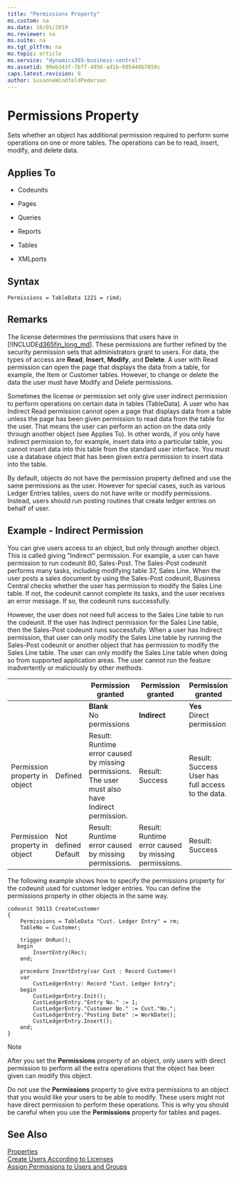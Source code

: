 ```yaml
---
title: "Permissions Property"
ms.custom: na
ms.date: 10/01/2019
ms.reviewer: na
ms.suite: na
ms.tgt_pltfrm: na
ms.topic: article
ms.service: "dynamics365-business-central"
ms.assetid: 99eb343f-7bff-4956-ad1b-605440b7858c
caps.latest.revision: 9
author: SusanneWindfeldPedersen
---
```


 

# Permissions Property
Sets whether an object has additional permission required to perform some operations on one or more tables. The operations can be to read, insert, modify, and delete data.  
  
## Applies To  
  
-   Codeunits  
  
-   Pages  
  
-   Queries  
  
-   Reports  
  
-   Tables  
  
-   XMLports  

## Syntax
```
Permissions = TableData 1221 = rimd;
```
  
## Remarks  
The license determines the permissions that users have in [!INCLUDE[d365fin_long_md](../includes/d365fin_long_md.md)]. These permissions are further refined by the security permission sets that administrators grant to users. For data, the types of access are **Read**, **Insert**, **Modify**, and **Delete**. A user with Read permission can open the page that displays the data from a table, for example, the Item or Customer tables. However, to change or delete the data the user must have Modify and Delete permissions.

Sometimes the license or permission set only give user indirect permission to perform operations on certain data in tables (TableData). A user who has Indirect Read permission cannot open a page that displays data from a table unless the page has been given permission to read data from the table for the user. That means the user can perform an action on the data only through another object (see Applies To). In other words, if you only have indirect permission to, for example, insert data into a particular table, you cannot insert data into this table from the standard user interface. You must use a database object that has been given extra permission to insert data into the table.

By default, objects do not have the permission property defined and use the same permissions as the user. However for special cases, such as various Ledger Entries tables, users do not have write or modify permissions. Instead, users should run posting routines that create ledger entries on behalf of user.

## Example - Indirect Permission
You can give users access to an object, but only through another object. This is called giving "Indirect" permission. For example, a user can have permission to run codeunit 80, Sales-Post. The Sales-Post codeunit performs many tasks, including modifying table 37, Sales Line. When the user posts a sales document by using the Sales-Post codeunit, Business Central checks whether the user has permission to modify the Sales Line table. If not, the codeunit cannot complete its tasks, and the user receives an error message. If so, the codeunit runs successfully.

However, the user does not need full access to the Sales Line table to run the codeunit. If the user has Indirect permission for the Sales Line table, then the Sales-Post codeunit runs successfully. When a user has Indirect permission, that user can only modify the Sales Line table by running the Sales-Post codeunit or another object that has permission to modify the Sales Line table. The user can only modify the Sales Line table when doing so from supported application areas. The user cannot run the feature inadvertently or maliciously by other methods.

|||Permission granted|Permission granted|Permission granted|
|---------|---------|---------|---------|---------|
|||**Blank**<br> No permissions|**Indirect**<br>|**Yes**<br>Direct permission|
|Permission property in object|Defined|Result: Runtime error caused by missing permissions.<br>The user must also have Indirect permission.|Result: Success|Result: Success <br> User has full access to the data.|
|Permission property in object|Not defined<br>Default|Result: Runtime error caused by missing permissions.|Result: Runtime error caused by missing permissions.|Result: Success|

The following example shows how to specify the permissions property for the codeunit used for customer ledger entries. You can define the permissions property in other objects in the same way.

```
codeunit 50113 CreateCustomer
{
    Permissions = TableData "Cust. Ledger Entry" = rm;
    TableNo = Customer;

    trigger OnRun();
   begin
        InsertEntry(Rec);
    end;

    procedure InsertEntry(var Cust : Record Customer)
    var
        CustLedgerEntry: Record "Cust. Ledger Entry";
    begin
        CustLedgerEntry.Init();
        CustLedgerEntry."Entry No." := 1;
        CustLedgerEntry."Customer No." := Cust."No.";
        CustLedgerEntry."Posting Date" := WorkDate();
        CustLedgerEntry.Insert();
    end;
}

```

> [!NOTE]  
>  After you set the **Permissions** property of an object, only users with direct permission to perform all the extra operations that the object has been given can modify this object.  
>   
>  Do not use the **Permissions** property to give extra permissions to an object that you would like your users to be able to modify. These users might not have direct permission to perform these operations. This is why you should be careful when you use the **Permissions** property for tables and pages.  
  
## See Also  
[Properties](devenv-properties.md)  
[Create Users According to Licenses](/dynamics365/business-central/ui-how-users-permissions)  
[Assign Permissions to Users and Groups](/dynamics365/business-central/ui-define-granular-permissions)